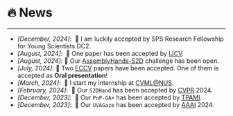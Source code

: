 # 🔥 News
----
- *[December, 2024]*: &nbsp;🎉 I am luckily accepted by SPS Research Fellowship for Young Scientists DC2.
- *[August, 2024]*: &nbsp;🎉 One paper has been accepted by [IJCV](https://link.springer.com/journal/11263).
- *[August, 2024]*:  🎉 Our [AssemblyHands-S2D](https://hands-workshop.org/challenge2024.html) challenge has been open.
- *[July, 2024]*:  🎉 Two [ECCV](https://eccv2024.ecva.net/) papers have been accepted. One of them is accepted as **Oral presentation**!
- *[March, 2024]*: &nbsp;🎉 I start my internship at [CVML@NUS](https://cvml.comp.nus.edu.sg/).
- *[February, 2024]*: &nbsp;🎉 Our `S2DHand` has been accepted by [CVPR](https://cvpr2024.thecvf.com/) 2024.
- *[December, 2023]*: &nbsp;🎉 Our `PnP-GA+` has been accepted by [TPAMI](https://ieeexplore.ieee.org/xpl/RecentIssue.jsp?punumber=34).
- *[December, 2023]*: &nbsp;🎉 Our `UVAGaze` has been accepted by [AAAI](https://aaai.org/aaai-conference/) 2024.
